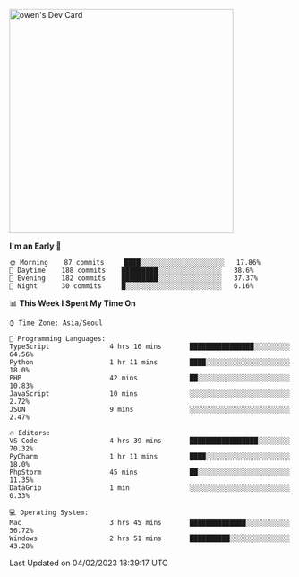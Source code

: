 <a href="https://app.daily.dev/owen_9066"><img src="https://api.daily.dev/devcards/51e5c69f10114f2abe0ae390c27b0828.png?r=hyb" width="400" alt="owen's Dev Card"/></a>

 
 <!--START_SECTION:waka-->
**I'm an Early 🐤** 

```text
🌞 Morning    87 commits     ████░░░░░░░░░░░░░░░░░░░░░   17.86% 
🌆 Daytime    188 commits    █████████░░░░░░░░░░░░░░░░   38.6% 
🌃 Evening    182 commits    █████████░░░░░░░░░░░░░░░░   37.37% 
🌙 Night      30 commits     █░░░░░░░░░░░░░░░░░░░░░░░░   6.16%

```


📊 **This Week I Spent My Time On** 

```text
⌚︎ Time Zone: Asia/Seoul

💬 Programming Languages: 
TypeScript               4 hrs 16 mins       ████████████████░░░░░░░░░   64.56% 
Python                   1 hr 11 mins        ████░░░░░░░░░░░░░░░░░░░░░   18.0% 
PHP                      42 mins             ██░░░░░░░░░░░░░░░░░░░░░░░   10.83% 
JavaScript               10 mins             ░░░░░░░░░░░░░░░░░░░░░░░░░   2.72% 
JSON                     9 mins              ░░░░░░░░░░░░░░░░░░░░░░░░░   2.47%

🔥 Editors: 
VS Code                  4 hrs 39 mins       █████████████████░░░░░░░░   70.32% 
PyCharm                  1 hr 11 mins        ████░░░░░░░░░░░░░░░░░░░░░   18.0% 
PhpStorm                 45 mins             ██░░░░░░░░░░░░░░░░░░░░░░░   11.35% 
DataGrip                 1 min               ░░░░░░░░░░░░░░░░░░░░░░░░░   0.33%

💻 Operating System: 
Mac                      3 hrs 45 mins       ██████████████░░░░░░░░░░░   56.72% 
Windows                  2 hrs 51 mins       ██████████░░░░░░░░░░░░░░░   43.28%

```


 Last Updated on 04/02/2023 18:39:17 UTC
<!--END_SECTION:waka-->
